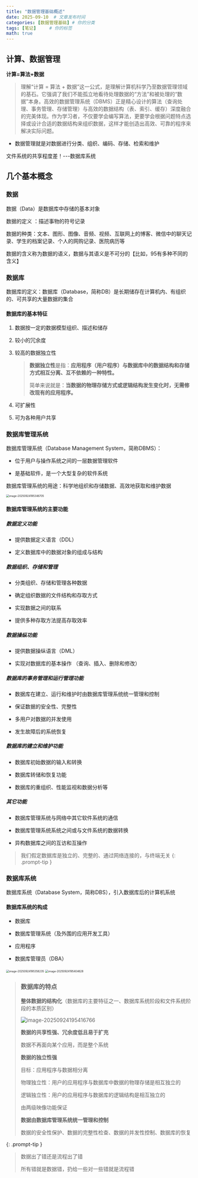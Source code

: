 ```yaml
---
title: "数据管理基础概述"
date: 2025-09-10  # 文章发布时间
categories: [数据管理基础] # 你的分类
tags: [笔记]     # 你的标签
math: true
---
```


## 计算、数据管理

**计算=算法+数据**

> 理解“计算 = 算法 + 数据”这一公式，是理解计算机科学乃至数据管理领域的基石。它强调了我们不能孤立地看待处理数据的“方法”和被处理的“数据”本身。高效的数据管理系统（DBMS）正是精心设计的算法（查询处理、事务管理、存储管理）与高效的数据结构（表、索引、缓存）深度融合的完美体现。作为学习者，不仅要学会编写算法，更要学会根据问题特点选择或设计合适的数据结构来组织数据，这样才能创造出高效、可靠的程序来解决实际问题。

- 数据管理就是对数据进行分类、组织、编码、存储、检索和维护

文件系统的共享程度差！---数据库系统

## 几个基本概念

### 数据

数据（Data）是数据库中存储的基本对象

数据的定义 ：描述事物的符号记录

数据的种类：文本、图形、图像、音频、视频、互联网上的博客、微信中的聊天记录、学生的档案记录、个人的网购记录、医院病历等

数据的含义称为数据的语义，数据与其语义是不可分的【比如，95有多种不同的含义】

### 数据库

数据库的定义：数据库（Database，简称DB）是长期储存在计算机内、有组织的、可共享的大量数据的集合

#### 数据库的基本特征

1. 数据按一定的数据模型组织、描述和储存

2. 较小的冗余度

3. 较高的数据独立性

   > **数据独立性**是指：**应用程序（用户程序）与数据库中的数据结构和存储方式相互分离、互不依赖的一种特性。**
   >
   > 简单来说就是：**当数据的物理存储方式或逻辑结构发生变化时，无需修改现有的应用程序。**

4. 可扩展性

5. 可为各种用户共享


### 数据库管理系统

数据库管理系统（Database  Management System，简称DBMS）：

- 位于用户与操作系统之间的一层数据管理软件

- 是基础软件，是一个大型复杂的软件系统


数据库管理系统的用途：科学地组织和存储数据、高效地获取和维护数据

<img src="https://cdn.jsdelivr.net/gh/HEYWEEN/images@main/images/image-20250924195346705.png" alt="image-20250924195346705" style="zoom:50%;" />

#### 数据库管理系统的主要功能

##### 数据定义功能

- 提供数据定义语言（DDL）

- 定义数据库中的数据对象的组成与结构


##### 数据组织、存储和管理

- 分类组织、存储和管理各种数据

- 确定组织数据的文件结构和存取方式

- 实现数据之间的联系

- 提供多种存取方法提高存取效率


##### 数据操纵功能

- 提供数据操纵语言（DML）

- 实现对数据库的基本操作  （查询、插入、删除和修改）


##### 数据库的事务管理和运行管理功能

- 数据库在建立、运行和维护时由数据库管理系统统一管理和控制

- 保证数据的安全性、完整性

- 多用户对数据的并发使用

- 发生故障后的系统恢复


##### 数据库的建立和维护功能

- 数据库初始数据的输入和转换

- 数据库转储和恢复功能

- 数据库的重组织、性能监视和数据分析等


##### 其它功能

- 数据库管理系统与网络中其它软件系统的通信

- 数据库管理系统系统之间或与文件系统的数据转换

- 异构数据库之间的互访和互操作


> 我们假定数据库是独立的、完整的、通过网络连接的，与终端无关
 {: .prompt-tip }

### 数据库系统

数据库系统（Database System，简称DBS），引入数据库后的计算机系统

#### 数据库系统的构成

- 数据库

- 数据库管理系统（及外围的应用开发工具）

- 应用程序

- 数据库管理员（DBA）

<img src="https://cdn.jsdelivr.net/gh/HEYWEEN/images@main/images/image-20250924195358235.png" alt="image-20250924195358235" style="zoom: 50%;" />

<img src="https://cdn.jsdelivr.net/gh/HEYWEEN/images@main/images/image-20250924195404628.png" alt="image-20250924195404628" style="zoom:50%;" />

> ### 数据库的特点
>
> **整体数据的结构化**（数据库的主要特征之一、数据库系统阶段和文件系统阶段的本质区别）
>
> ![image-20250924195416766](https://cdn.jsdelivr.net/gh/HEYWEEN/images@main/images/image-20250924195416766.png)
>
> **数据的共享性强、冗余度低且易于扩充**
>
> 数据不再面向某个应用，而是整个系统
>
> **数据的独立性强**
>
> 目标：应用程序与数据相分离
>
> 物理独立性：用户的应用程序与数据库中数据的物理存储是相互独立的
>
> 逻辑独立性：用户的应用程序与数据库的逻辑结构是相互独立的
>
> 由两级映像功能保证
>
> **数据由数据库管理系统统一管理和控制**
>
> 数据的安全性保护、数据的完整性检查、数据的并发性控制、数据库的恢复
>
 {: .prompt-tip }

> 数据出了错还是流程出了错
>
> 所有错就是数据错，扔给一些对一些错就是流程错
